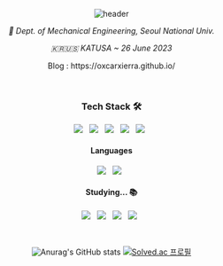 <div align="center">

![header](<https://capsule-render.vercel.app/api?type=rect&color=gradient&customColorList=14&height=150&text=oxcarxierra%20|%20오승석&descAlignY=80&fontSize=50&descSize=15&animation=fadeIn>)

_🏫 Dept. of Mechanical Engineering, Seoul National Univ._
	
_🇰🇷🇺🇸 KATUSA ~ 26 June 2023_
	
<p>Blog : https://oxcarxierra.github.io/</p>
<br/>

<h3><b>Tech Stack 🛠</b></h3>
	
<p align="center">
	<img src="https://img.shields.io/badge/React-61DAFB?style=for-the-badge&logo=React&logoColor=white"/></a> &nbsp 
	<img src="https://img.shields.io/badge/ReactNative-61DAFB?style=for-the-badge&logo=React&logoColor=white"/></a> &nbsp 
	<img src="https://img.shields.io/badge/Mobx-FF9955?style=for-the-badge&logo=React&logoColor=white"/></a> &nbsp
	<img src="https://img.shields.io/badge/CSS-1572B6?style=for-the-badge&logo=CSS3&logoColor=white"/></a> &nbsp 
	<img src="https://img.shields.io/badge/Gatsby-663399?style=for-the-badge&logo=Gatsby&logoColor=white"/></a> &nbsp 

</p>
<h4><b>Languages</b></h4>
<p>
	<img src="https://img.shields.io/badge/Python-3776AB?style=for-the-badge&logo=Python&logoColor=white"/></a> &nbsp 
	<img src="https://img.shields.io/badge/TypeScript-3178C6?style=for-the-badge&logo=TypeScript&logoColor=white"/></a> &nbsp
</p>


<h4><b>Studying... 📚</b></h4>
<p align="center">
	<img src="https://img.shields.io/badge/Django-092E20?style=for-the-badge&logo=Django&logoColor=white"/></a> &nbsp 	
	<img src="https://img.shields.io/badge/MySQL-4479A1?style=for-the-badge&logo=MySQL&logoColor=white"/></a> &nbsp 
	<img src="https://img.shields.io/badge/Flutter-02569B?style=for-the-badge&logo=Flutter&logoColor=white"/></a> &nbsp 
        <img src="https://img.shields.io/badge/Dart-0175C2?style=for-the-badge&logo=Dart&logoColor=white"/></a> &nbsp 

</p>
</br>

![Anurag's GitHub stats](https://github-readme-stats.vercel.app/api?username=OXcarXierra&hide_border=true&theme=vue-dark)
[![Solved.ac 프로필](http://mazassumnida.wtf/api/v2/generate_badge?boj=oxcarxierra)](https://solved.ac/oxcarxierra)
